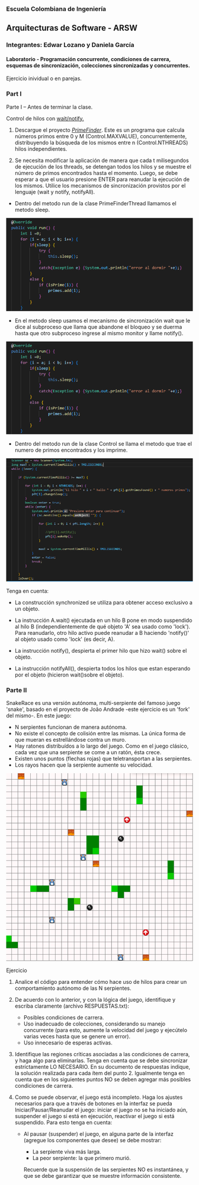 ### Escuela Colombiana de Ingeniería
## Arquitecturas de Software - ARSW


### Integrantes: Edwar Lozano y Daniela García

#### Laboratorio - Programación concurrente, condiciones de carrera, esquemas de sincronización, colecciones sincronizadas y concurrentes.

Ejercicio inividual o en parejas.

### Part I


Parte I – Antes de terminar la clase.

Control de hilos con [wait/notify.](http://howtodoinjava.com/core-java/multi-threading/how-to-work-with-wait-notify-and-notifyall-in-java/)

1.  Descargue el proyecto
    [*PrimeFinder*](https://github.com/ARSW-ECI/wait-notify-excercise).
    Este es un programa que calcula números primos entre 0 y M
    (Control.MAXVALUE), concurrentemente, distribuyendo la búsqueda de
    los mismos entre n (Control.NTHREADS) hilos independientes.

2.  Se necesita modificar la aplicación de manera que cada t
    milisegundos de ejecución de los threads, se detengan todos los
    hilos y se muestre el número de primos encontrados hasta el momento.
    Luego, se debe esperar a que el usuario presione ENTER para reanudar
    la ejecución de los mismos. Utilice los mecanismos de sincronización
    provistos por el lenguaje (wait y notify, notifyAll).

- Dentro del metodo run de la clase PrimeFinderThread llamamos el metodo sleep.

![](img/run.png)


- En el metodo sleep usamos el mecanismo de sincronización wait que le dice al subproceso que llama que abandone el bloqueo y se duerma hasta que otro subproceso ingrese al mismo monitor y llame notify().

![](img/run.png)

- Dentro del metodo run de la clase Control se llama el metodo que trae el numero de primos encontrados y los imprime.

![](img/runControl.png)


 

Tenga en cuenta:

-   La construcción synchronized se utiliza para obtener acceso exclusivo a un objeto.

-   La instrucción A.wait() ejecutada en un hilo B pone en modo suspendido al hilo B (independientemente de qué objeto 'A' sea usado como 'lock'). Para reanudarlo, otro hilo activo puede reanudar a B haciendo 'notify()' al objeto usado como 'lock' (es decir, A).

-   La instrucción notify(), despierta el primer hilo que hizo wait()
    sobre el objeto.

-   La instrucción notifyAll(), despierta todos los hilos que estan
    esperando por el objeto (hicieron wait()sobre el objeto).


### Parte II

SnakeRace es una versión autónoma, multi-serpiente del famoso juego 'snake', basado en el proyecto de João Andrade -este ejercicio es un 'fork' del mismo-. En este juego:
	
- N serpientes funcionan de manera autónoma.
- No existe el concepto de colisión entre las mismas. La única forma de que mueran es estrellándose contra un muro.
- Hay ratones distribuídos a lo largo del juego. Como en el juego clásico, cada vez que una serpiente se come a un ratón, ésta crece.
- Existen unos puntos (flechas rojas) que teletransportan a las serpientes.
- Los rayos hacen que la serpiente aumente su velocidad.

![](img/sshot.png)

Ejercicio

1. Analice el código para entender cómo hace uso de hilos para crear un comportamiento autónomo de las N serpientes.

2. De acuerdo con lo anterior, y con la lógica del juego, identifique y escriba claramente (archivo RESPUESTAS.txt):
    - Posibles condiciones de carrera.
    - Uso inadecuado de colecciones, considerando su manejo concurrente (para esto, aumente la velocidad del juego y ejecútelo varias veces hasta que se genere un error).
    - Uso innecesario de esperas activas.

2. Identifique las regiones críticas asociadas a las condiciones de carrera, y haga algo para eliminarlas. Tenga en cuenta que se debe sincronizar estríctamente LO NECESARIO. En su documento de respuestas indique, la solución realizada para cada ítem del punto 2. Igualmente tenga en cuenta que en los siguientes puntos NO se deben agregar más posibles condiciones de carrera.

3. Como se puede observar, el juego está incompleto. Haga los ajustes necesarios para que a través de botones en la interfaz se pueda Iniciar/Pausar/Reanudar el juego: iniciar el juego no se ha iniciado aún, suspender el juego si está en ejecución, reactivar el juego si está suspendido. Para esto tenga en cuenta:
    * Al pausar (suspender) el juego, en alguna parte de la interfaz (agregue los componentes que desee) se debe mostrar:
        - La serpiente viva más larga.
        - La peor serpiente: la que primero murió.
    
        Recuerde que la suspensión de las serpientes NO es instantánea, y que se debe garantizar que se muestre información consistente.
    

